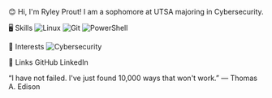 😊 Hi, I'm Ryley Prout!
I am a sophomore at UTSA majoring in Cybersecurity. 

🖥️ Skills
![Linux](https://img.shields.io/badge/Linux-blue)
![Git](https://img.shields.io/badge/GitHub-purple)
![PowerShell](https://img.shields.io/badge/Powershell-violet)

🎉 Interests
![Cybersecurity](https://img.shields.io/badge/Cybersecurity-magenta)
 

🔗 Links
GitHub LinkedIn

“I have not failed. I've just found 10,000 ways that won't work.” ― Thomas A. Edison

